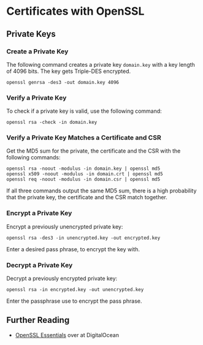 # Certificates with OpenSSL

## Private Keys

### Create a Private Key

The following command creates a private key `domain.key` with a key length of
4096 bits. The key gets Triple-DES encrypted.

    openssl genrsa -des3 -out domain.key 4096

### Verify a Private Key

To check if a private key is valid, use the following command:

    openssl rsa -check -in domain.key

### Verify a Private Key Matches a Certificate and CSR

Get the MD5 sum for the private, the certificate and the CSR with the following
commands:

    openssl rsa -noout -modulus -in domain.key | openssl md5
    openssl x509 -noout -modulus -in domain.crt | openssl md5
    openssl req -noout -modulus -in domain.csr | openssl md5

If all three commands output the same MD5 sum, there is a high probability that
the private key, the certificate and the CSR match together.

### Encrypt a Private Key

Encrypt a previously unencrypted private key:

    openssl rsa -des3 -in unencrypted.key -out encrypted.key

Enter a desired pass phrase, to encrypt the key with.

### Decrypt a Private Key

Decrypt a previously encrypted private key:

    openssl rsa -in encrypted.key -out unencrypted.key

Enter the passphrase use to encrypt the pass phrase.

## Further Reading

* [OpenSSL Essentials](https://www.digitalocean.com/community/tutorials/openssl-essentials-working-with-ssl-certificates-private-keys-and-csrs#private-keys)
over at DigitalOcean
